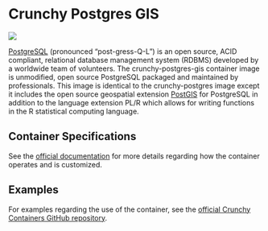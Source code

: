 # Crunchy Postgres GIS

![](https://raw.githubusercontent.com/k1ng440/crunchy-containers/master/images/crunchy_logo.png)

[PostgreSQL](https://www.postgresql.org/) (pronounced “post-gress-Q-L”) is an open source, ACID compliant, relational database management system (RDBMS) developed by a worldwide team of volunteers. The crunchy-postgres-gis container image is unmodified, open source PostgreSQL packaged and maintained by professionals. This image is identical to the crunchy-postgres image except it includes the open source geospatial extension [PostGIS](https://postgis.net/) for PostgreSQL in addition to the language extension PL/R which allows for writing functions in the R statistical computing language.

## Container Specifications

See the [official documentation](https://crunchydata.github.io/crunchy-containers/container-specifications/crunchy-postgres-gis/) for more details regarding how the container operates and is customized.

## Examples

For examples regarding the use of the container, see the [official Crunchy Containers GitHub repository](https://github.com/k1ng440/crunchy-containers/tree/master/examples/docker).
